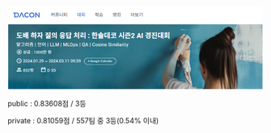  <img src='image/main.png'> </img>
 
public : 0.83608점 / 3등

private : 0.81059점 / 557팀 중 3등(0.54% 이내)

